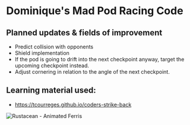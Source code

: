 # Dominique's Mad Pod Racing Code

## Planned updates & fields of improvement

- Predict collision with opponents
- Shield implementation
- If the pod is going to drift into the next checkpoint anyway, target the upcoming checkpoint instead.
- Adjust cornering in relation to the angle of the next checkpoint.

## Learning material used:
- https://tcourreges.github.io/coders-strike-back

![Rustacean - Animated Ferris](https://rustacean.net/more-crabby-things/animated-ferris.gif)
